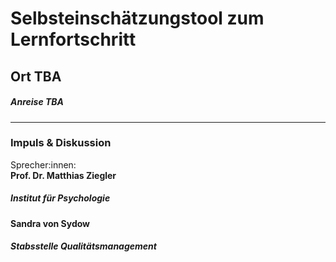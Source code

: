 # Selbsteinschätzungstool zum Lernfortschritt  
## Ort TBA  
##### Anreise TBA
---
### Impuls & Diskussion
Sprecher:innen: \
**Prof. Dr. Matthias Ziegler**  
##### Institut für Psychologie 
**Sandra von Sydow**  
##### Stabsstelle Qualitätsmanagement   
